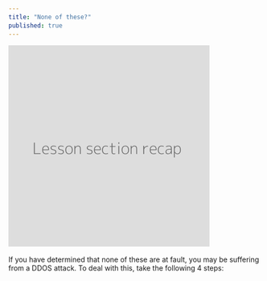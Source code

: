 ```yaml
---
title: "None of these?"
published: true
---
```

![](recap.png)

If you have determined that none of these are at fault, you may be suffering from a DDOS attack. To deal with this, take the following 4 steps:
